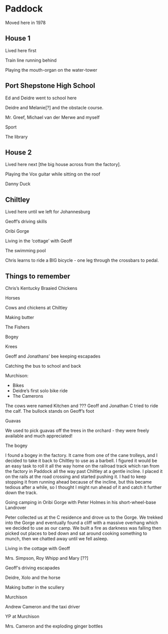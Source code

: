 # Paddock

Moved here in 1978


## House 1

Lived here first

Train line running behind

Playing the mouth-organ on the water-tower


## Port Shepstone High School

Ed and Deidre went to school here

Deidre and Melanie[?] and the obstacle course.

Mr. Greef, Michael van der Merwe and myself

Sport

The library


## House 2

Lived here next [the big house across from the factory].

Playing the Vox guitar while sitting on the roof

Danny Duck


## Chiltley

Lived here until we left for Johannesburg

Geoff’s driving skills

Oribi Gorge

Living in the ‘cottage’ with Geoff

The swimming pool

Chris learns to ride a BIG bicycle - one leg through the crossbars to pedal.


## Things to remember

Chris’s Kentucky Braaied Chickens 

Horses 

Cows and chickens at Chiltley 

Making butter 

The Fishers 

Bogey 

Krees 

Geoff and Jonathans’ bee keeping escapades 

Catching the bus to school and back 

Murchison: 



*   Bikes 
*   Deidre’s first solo bike ride 
*   The Camerons 

The cows were named Kitchen and ??? Geoff and Jonathan C tried to ride the calf. The bullock stands on Geoff’s foot 

Guavas 

We used to pick guavas off the trees in the orchard - they were freely available and much appreciated! 

The bogey 

I found a bogey in the factory. It came from one of the cane trolleys, and I decided to take it back to Chiltley to use as a barbell. I figured it would be an easy task to roll it all the way home on the railroad track which ran from the factory in Paddock all the way past Chiltley at a gentle incline. I placed it on the rails at the road crossing and started pushing it. I had to keep stopping it from running ahead because of the incline, but this became tedious after a while, so I thought I might run ahead of it and catch it further down the track. 

Going camping in Oribi Gorge with Peter Holmes in his short-wheel-base Landrover 

Peter collected us at the C residence and drove us to the Gorge. We trekked into the Gorge and eventually found a cliff with a massive overhang which we decided to use as our camp. We built a fire as darkness was falling then picked out places to bed down and sat around cooking something to munch, then we chatted away until we fell asleep. 

Living in the cottage with Geoff 

Mrs. Simpson, Roy Whipp and Mary [??] 

Geoff's driving escapades 

Deidre, Xolo and the horse 

Making butter in the scullery 

Murchison

Andrew Cameron and the taxi driver 

YP at Murchison 

Mrs. Cameron and the exploding ginger bottles 
